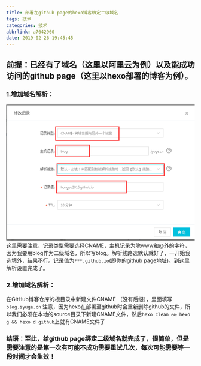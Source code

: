```yaml
---
title: 部署在github page的hexo博客绑定二级域名
tags: 技术
categories: 技术
abbrlink: a7642960
date: 2019-02-26 19:45:45
---
```

## 前提：已经有了域名（这里以阿里云为例）以及能成功访问的github page（这里以hexo部署的博客为例）。
### 1.增加域名解析：

![](/images/2019-2-26.png)
这里需要注意，记录类型需要选择CNAME，主机记录为除www和@外的字符，因为我要用blog作为二级域名，所以写blog。解析线路选默认就好了，一开始我选境外，结果不行。记录值为``` ***.github.io ```(即你的github page地址)。到这里解析设置完成了。

### 2.增加域名解析：

在GitHub博客仓库的根目录中新建文件CNAME （没有后缀），里面填写 ``` blog.iyuge.cn ``` 注意，因为hexo在部署至github时会重新删除github的文件，所以我们必须在本地的source目录下新建CNAME文件，然后``` hexo clean && hexo g && hexo d github ```上就有CNAME文件了

### 结语：至此，给github page绑定二级域名就完成了，很简单，但是需要注意的是第一次有可能不成功需要重试几次，每次可能需要等一段时间才会生效！